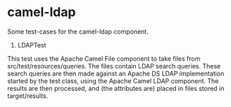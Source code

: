 camel-ldap
===========

Some test-cases for the camel-ldap component.

1) LDAPTest

This test uses the Apache Camel File component to take files from
src/test/resources/queries. The files contain LDAP search queries. These 
search queries are then made against an Apache DS LDAP implementation started
by the test class, using the Apache Camel LDAP component. The results are then
processed, and (the attributes are) placed in files stored in target/results.

